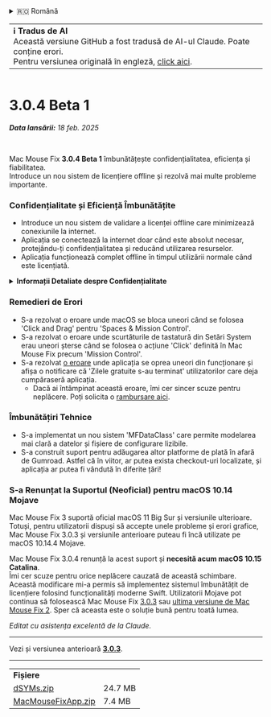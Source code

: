 <details>
<summary>🇷🇴 Română</summary>

[🇬🇧 English (GitHub)](https://github.com/noah-nuebling/mac-mouse-fix/releases/tag/3.0.4-Beta-1)\
[🇦🇩 Català](https://redirect.macmousefix.com/?target=mmf-release&tag=3.0.4-Beta-1&locale=ca)\
[🇩🇪 Deutsch](https://redirect.macmousefix.com/?target=mmf-release&tag=3.0.4-Beta-1&locale=de)\
[🇪🇸 Español](https://redirect.macmousefix.com/?target=mmf-release&tag=3.0.4-Beta-1&locale=es)\
[🇫🇷 Français](https://redirect.macmousefix.com/?target=mmf-release&tag=3.0.4-Beta-1&locale=fr)\
[🇮🇩 Indonesia](https://redirect.macmousefix.com/?target=mmf-release&tag=3.0.4-Beta-1&locale=id)\
[🇮🇹 Italiano](https://redirect.macmousefix.com/?target=mmf-release&tag=3.0.4-Beta-1&locale=it)\
[🇭🇺 Magyar](https://redirect.macmousefix.com/?target=mmf-release&tag=3.0.4-Beta-1&locale=hu)\
[🇳🇱 Nederlands](https://redirect.macmousefix.com/?target=mmf-release&tag=3.0.4-Beta-1&locale=nl)\
[🇵🇱 Polski](https://redirect.macmousefix.com/?target=mmf-release&tag=3.0.4-Beta-1&locale=pl)\
[🇧🇷 Português (Brasil)](https://redirect.macmousefix.com/?target=mmf-release&tag=3.0.4-Beta-1&locale=pt-BR)\
[🇵🇹 Português (Portugal)](https://redirect.macmousefix.com/?target=mmf-release&tag=3.0.4-Beta-1&locale=pt-PT)\
**🇷🇴 Română**\
[🇸🇪 Svenska](https://redirect.macmousefix.com/?target=mmf-release&tag=3.0.4-Beta-1&locale=sv)\
[🇻🇳 Tiếng Việt](https://redirect.macmousefix.com/?target=mmf-release&tag=3.0.4-Beta-1&locale=vi)\
[🇹🇷 Türkçe](https://redirect.macmousefix.com/?target=mmf-release&tag=3.0.4-Beta-1&locale=tr)\
[🇨🇿 Čeština](https://redirect.macmousefix.com/?target=mmf-release&tag=3.0.4-Beta-1&locale=cs)\
[🇬🇷 Ελληνικά](https://redirect.macmousefix.com/?target=mmf-release&tag=3.0.4-Beta-1&locale=el)\
[🇷🇺 Русский](https://redirect.macmousefix.com/?target=mmf-release&tag=3.0.4-Beta-1&locale=ru)\
[🇺🇦 Українська](https://redirect.macmousefix.com/?target=mmf-release&tag=3.0.4-Beta-1&locale=uk)\
[🇮🇱 עברית](https://redirect.macmousefix.com/?target=mmf-release&tag=3.0.4-Beta-1&locale=he)\
[🇸🇦 العربية](https://redirect.macmousefix.com/?target=mmf-release&tag=3.0.4-Beta-1&locale=ar)\
[🇮🇳 हिन्दी](https://redirect.macmousefix.com/?target=mmf-release&tag=3.0.4-Beta-1&locale=hi)\
[🇹🇭 ไทย](https://redirect.macmousefix.com/?target=mmf-release&tag=3.0.4-Beta-1&locale=th)\
[🇨🇳 中文 (简体)](https://redirect.macmousefix.com/?target=mmf-release&tag=3.0.4-Beta-1&locale=zh-Hans)\
[🇨🇳 中文 (繁體)](https://redirect.macmousefix.com/?target=mmf-release&tag=3.0.4-Beta-1&locale=zh-Hant)\
[🇭🇰 中文（香港)](https://redirect.macmousefix.com/?target=mmf-release&tag=3.0.4-Beta-1&locale=zh-HK)\
[🇯🇵 日本語](https://redirect.macmousefix.com/?target=mmf-release&tag=3.0.4-Beta-1&locale=ja)\
[🇰🇷 한국어](https://redirect.macmousefix.com/?target=mmf-release&tag=3.0.4-Beta-1&locale=ko)\
[Help translate Mac Mouse Fix to different languages!](https://github.com/noah-nuebling/mac-mouse-fix/discussions/731)
</details>
<table align=><td>
<b>ℹ️ Tradus de AI</b><br>
Această versiune GitHub a fost tradusă de AI-ul Claude. Poate conține erori.<br>
Pentru versiunea originală în engleză, <a href="https://github.com/noah-nuebling/mac-mouse-fix/releases/tag/3.0.4-Beta-1">click aici</a>.
</td></table>

<table></table>

# 3.0.4 Beta 1
***Data lansării:** 18 feb. 2025*

<br>

Mac Mouse Fix **3.0.4 Beta 1** îmbunătățește confidențialitatea, eficiența și fiabilitatea.\
Introduce un nou sistem de licențiere offline și rezolvă mai multe probleme importante.

### Confidențialitate și Eficiență Îmbunătățite

- Introduce un nou sistem de validare a licenței offline care minimizează conexiunile la internet.
- Aplicația se conectează la internet doar când este absolut necesar, protejându-ți confidențialitatea și reducând utilizarea resurselor.
- Aplicația funcționează complet offline în timpul utilizării normale când este licențiată.

<details>
<summary><b>Informații Detaliate despre Confidențialitate</b></summary>
Versiunile anterioare validau licențele online la fiecare lansare, permițând potențial stocarea jurnalelor de conexiune de către servere terțe (GitHub și Gumroad). Noul sistem elimină conexiunile inutile – după activarea inițială a licenței, se conectează la internet doar dacă datele locale ale licenței sunt corupte.
<br><br>
Deși comportamentul utilizatorului nu a fost niciodată înregistrat de mine personal, sistemul anterior permitea teoretic serverelor terțe să înregistreze adresele IP și timpii de conectare. Gumroad putea de asemenea să înregistreze cheia ta de licență și potențial să o coreleze cu orice informație personală pe care au înregistrat-o despre tine când ai cumpărat Mac Mouse Fix.
<br><br>
Nu am luat în considerare aceste probleme subtile de confidențialitate când am construit sistemul original de licențiere, dar acum, Mac Mouse Fix este cât se poate de privat și independent de internet!
<br><br>
Vezi și <a href=https://gumroad.com/privacy>politica de confidențialitate Gumroad</a> și acest <a href=https://github.com/noah-nuebling/mac-mouse-fix/issues/976#issuecomment-2140955801>comentariu</a> al meu de pe GitHub.

</details>

### Remedieri de Erori

- S-a rezolvat o eroare unde macOS se bloca uneori când se folosea 'Click and Drag' pentru 'Spaces & Mission Control'.
- S-a rezolvat o eroare unde scurtăturile de tastatură din Setări System erau uneori șterse când se folosea o acțiune 'Click' definită în Mac Mouse Fix precum 'Mission Control'.
- S-a rezolvat [o eroare](https://github.com/noah-nuebling/mac-mouse-fix/issues?q=state%3Aopen%20label%3A%22%27Free%20days%20are%20over%27%20bug%22) unde aplicația se oprea uneori din funcționare și afișa o notificare că 'Zilele gratuite s-au terminat' utilizatorilor care deja cumpăraseră aplicația.
    - Dacă ai întâmpinat această eroare, îmi cer sincer scuze pentru neplăcere. Poți solicita o [rambursare aici](https://redirect.macmousefix.com/?message=&target=mmf-apply-for-refund&locale=ro).

### Îmbunătățiri Tehnice

- S-a implementat un nou sistem 'MFDataClass' care permite modelarea mai clară a datelor și fișiere de configurare lizibile.
- S-a construit suport pentru adăugarea altor platforme de plată în afară de Gumroad. Astfel că în viitor, ar putea exista checkout-uri localizate, și aplicația ar putea fi vândută în diferite țări!

### S-a Renunțat la Suportul (Neoficial) pentru macOS 10.14 Mojave

Mac Mouse Fix 3 suportă oficial macOS 11 Big Sur și versiunile ulterioare. Totuși, pentru utilizatorii dispuși să accepte unele probleme și erori grafice, Mac Mouse Fix 3.0.3 și versiunile anterioare puteau fi încă utilizate pe macOS 10.14.4 Mojave.

Mac Mouse Fix 3.0.4 renunță la acest suport și **necesită acum macOS 10.15 Catalina**.\
Îmi cer scuze pentru orice neplăcere cauzată de această schimbare. Această modificare mi-a permis să implementez sistemul îmbunătățit de licențiere folosind funcționalități moderne Swift. Utilizatorii Mojave pot continua să folosească Mac Mouse Fix [3.0.3](https://redirect.macmousefix.com/?target=mmf-release&tag=3.0.3&locale=ro) sau [ultima versiune de Mac Mouse Fix 2](https://redirect.macmousefix.com/?target=mmf2-latest&locale=ro). Sper că aceasta este o soluție bună pentru toată lumea.

*Editat cu asistența excelentă de la Claude.*

---

Vezi și versiunea anterioară [**3.0.3**](https://redirect.macmousefix.com/?target=mmf-release&tag=3.0.3&locale=ro).

---

<table align="start">
<tr>
    <td colspan=2>
        <b>Fișiere</b>
    </td>
</tr>
<tr>
    <td><a href="https://github.com/noah-nuebling/mac-mouse-fix/releases/download/3.0.4-Beta-1/dSYMs.zip">dSYMs.zip</a></td>
    <td>24.7 MB</td>
</tr>
<tr>
    <td><a href="https://github.com/noah-nuebling/mac-mouse-fix/releases/download/3.0.4-Beta-1/MacMouseFixApp.zip">MacMouseFixApp.zip</a></td>
    <td>7.4 MB</td>
</tr>
</table>